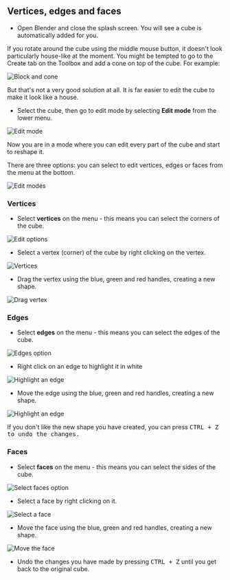 ## Vertices, edges and faces

+ Open Blender and close the splash screen. You will see a cube is automatically added for you.

If you rotate around the cube using the middle mouse button, it doesn't look particularly house-like at the moment. You might be tempted to go to the Create tab on the Toolbox and add a cone on top of the cube. For example:

![Block and cone](images/blender-block-and-cone.png)

But that's not a very good solution at all. It is far easier to edit the cube to make it look like a house.

+ Select the cube, then go to edit mode by selecting **Edit mode** from the lower menu.

![Edit mode](images/edit-mode.png)

Now you are in a mode where you can edit every part of the cube and start to reshape it.

There are three options: you can select to edit vertices, edges or faces from the menu at the bottom.

![Edit modes](images/edit-modes.png)

### Vertices

+ Select **vertices** on the menu - this means you can select the corners of the cube.

![Edit options](images/blender-vertex-tool.png)

+ Select a vertex (corner) of the cube by right clicking on the vertex.

![Vertices](images/blender-select-vertex.png)

+ Drag the vertex using the blue, green and red handles, creating a new shape.

![Drag vertex](images/blender-drag-vertex.png)

### Edges

+ Select **edges** on the menu - this means you can select the edges of the cube.

![Edges option](images/blender-edge-tool.png)

+ Right click on an edge to highlight it in white

![Highlight an edge](images/blender-select-edge.png)

+ Move the edge using the blue, green and red handles, creating a new shape.

![Highlight an edge](images/blender-drag-edge.png)

If you don't like the new shape you have created, you can press <kbd>CTRL + Z<kbd> to undo the changes.

### Faces

+ Select **faces** on the menu - this means you can select the sides of the cube.

![Select faces option](images/blender-face-tool.png)

+ Select a face by right clicking on it.

![Select a face](images/blender-select-face.png)

+ Move the face using the blue, green and red handles, creating a new shape.

![Move the face](images/blender-drag-face.png)

+ Undo the changes you have made by pressing <kbd>CTRL + Z</kbd> until you get back to the original cube.

